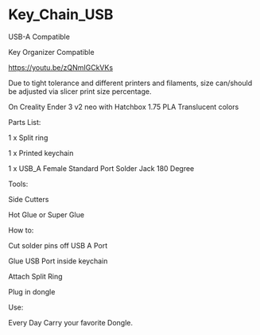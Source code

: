 # Key_Chain_USB
USB-A Compatible

Key Organizer Compatible

 
https://youtu.be/zQNmIGCkVKs
 

Due to tight tolerance and different printers and filaments, size can/should be adjusted via slicer print size percentage.

On Creality Ender 3 v2 neo with Hatchbox 1.75 PLA Translucent colors

Parts List:

1 x Split ring

1 x Printed keychain

1 x USB_A Female Standard Port Solder Jack 180 Degree


 

Tools:

Side Cutters

Hot Glue or Super Glue


 

How to:

Cut solder pins off USB A Port

Glue USB Port inside keychain

Attach Split Ring

Plug in dongle

 

Use:

Every Day Carry your favorite Dongle.
